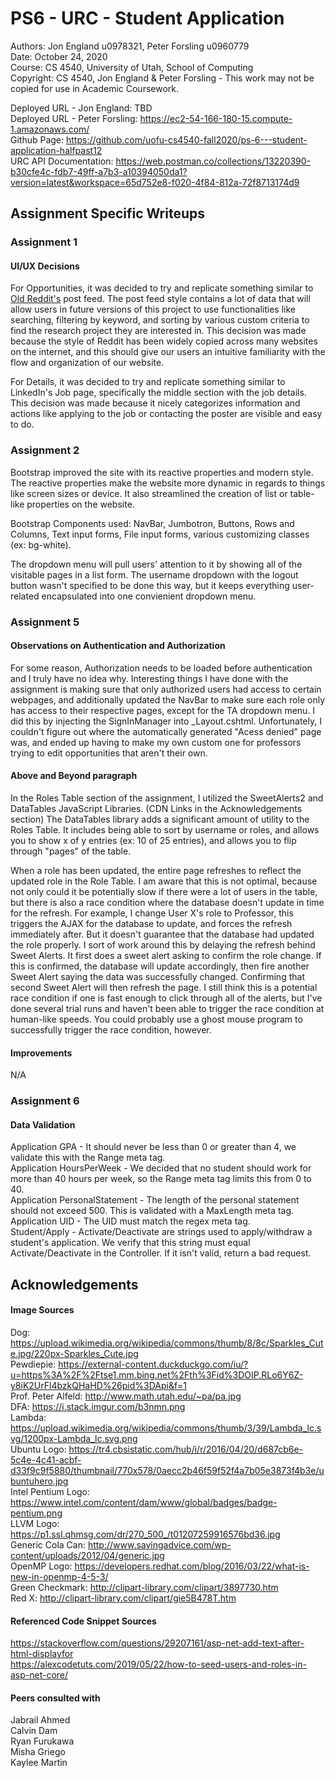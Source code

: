 # PS6 - URC - Student Application

Authors: Jon England u0978321, Peter Forsling u0960779<br />
Date: October 24, 2020 <br />
Course: CS 4540, University of Utah, School of Computing <br />
Copyright: CS 4540, Jon England & Peter Forsling - This work may not be copied for use in Academic Coursework. <br />

Deployed URL - Jon England: TBD <br />
Deployed URL - Peter Forsling: https://ec2-54-166-180-15.compute-1.amazonaws.com/<br />
Github Page: https://github.com/uofu-cs4540-fall2020/ps-6---student-application-halfpast12  <br />
URC API Documentation: https://web.postman.co/collections/13220390-b30cfe4c-fdb7-49ff-a7b3-a10394050da1?version=latest&workspace=65d752e8-f020-4f84-812a-72f8713174d9 <br />



## Assignment Specific Writeups

<h3>Assignment 1</h3>
<h4>UI/UX Decisions</h4>

For Opportunities, it was decided to try and replicate something similar to [Old Reddit's](https://www.reddit.com) post feed.
The post feed style contains a lot of data that will allow users in future versions
of this project to use functionalities like searching, filtering by keyword, and sorting 
by various custom criteria to find the research project they are interested in. This decision was made because the style of Reddit has been widely copied across many websites on the internet, and this should give our users an intuitive familiarity with the flow and organization of our website.

For Details, it was decided to try and replicate something similar to LinkedIn's Job page, specifically the middle section with the job details. This decision was made because it nicely categorizes information and actions like applying to the job or contacting the poster are visible and easy to do.

<h3>Assignment 2</h3>

Bootstrap improved the site with its reactive properties and modern style. The reactive properties make the website more dynamic in regards to things like screen sizes or device. It also streamlined the creation of
list or table-like properties on the website. 

Bootstrap Components used: NavBar, Jumbotron, Buttons, Rows and Columns, Text input forms, File input forms, various customizing classes (ex: bg-white).

The dropdown menu will pull users' attention to it by showing all of the visitable pages in a list form. The username dropdown with the logout button wasn't specified to be done this way, but it keeps everything user-related encapsulated into one convienient dropdown menu. 

<h3>Assignment 5</h3>
<h4>Observations on Authentication and Authorization</h4>

For some reason, Authorization needs to be loaded before authentication and I truly have no idea why. Interesting things I have done with the assignment is making sure that only authorized users had access to certain
webpages, and additionally updated the NavBar to make sure each role only has access to their respective pages, except for the TA dropdown menu. I did this by injecting the SignInManager into _Layout.cshtml. Unfortunately, I couldn't figure out where the automatically generated "Acess denied" page was, and ended up having to make my own custom one for professors trying to edit opportunities that aren't their own.

<h4>Above and Beyond paragraph</h4>

In the Roles Table section of the assignment, I utilized the SweetAlerts2 and DataTables JavaScript Libraries. (CDN Links in the Acknowledgements section) The DataTables library adds a significant amount of utility to the Roles Table. It includes being able to sort by username or roles, and allows you to show x of y entries (ex: 10 of 25 entries), and allows you to flip through "pages" of the table. <br />

When a role has been updated, the entire page refreshes to reflect the updated role in the Role Table. I am aware that this is not optimal, because not only could it be potentially slow if there were a lot of users in the table, but there is also a race condition where the database doesn't update in time for the refresh. For example, I change User X's role to Professor, this triggers the AJAX for the database to update, and forces the refresh immediately after. But it doesn't guarantee that the database had updated the role properly. I sort of work around this by delaying the refresh behind Sweet Alerts. It first does a sweet alert asking to confirm the role change. If this is confirmed, the database will update accordingly, then fire another Sweet Alert saying the data was successfully changed. Confirming that second Sweet Alert will then refresh the page. I still think this is a potential race condition if one is fast enough to click through all of the alerts, but I've done several trial runs and haven't been able to trigger the race condition at human-like speeds. You could probably use a ghost mouse program to successfully trigger the race condition, however. 

<h4>Improvements</h4>
N/A

<h3>Assignment 6</h3>
<h4>Data Validation</h4>
Application GPA - It should never be less than 0 or greater than 4, we validate this with the Range meta tag. <br />
Application HoursPerWeek - We decided that no student should work for more than 40 hours per week, so the Range meta tag limits this from 0 to 40. <br />
Application PersonalStatement - The length of the personal statement should not exceed 500. This is validated with a MaxLength meta tag. <br />
Application UID - The UID must match the regex meta tag. <br />
Student/Apply - Activate/Deactivate are strings used to apply/withdraw a student's application. We verify that this string must equal Activate/Deactivate in the Controller. If it isn't valid, return a bad request. <br />



## Acknowledgements

<h4>Image Sources</h4>

Dog: https://upload.wikimedia.org/wikipedia/commons/thumb/8/8c/Sparkles_Cute.jpg/220px-Sparkles_Cute.jpg <br />
Pewdiepie: https://external-content.duckduckgo.com/iu/?u=https%3A%2F%2Ftse1.mm.bing.net%2Fth%3Fid%3DOIP.RLo6Y6Z-y8iK2UrFl4bzkQHaHD%26pid%3DApi&f=1 <br />
Prof. Peter Alfeld: http://www.math.utah.edu/~pa/pa.jpg <br />
DFA: https://i.stack.imgur.com/b3nmn.png <br />
Lambda: https://upload.wikimedia.org/wikipedia/commons/thumb/3/39/Lambda_lc.svg/1200px-Lambda_lc.svg.png <br />
Ubuntu Logo: https://tr4.cbsistatic.com/hub/i/r/2016/04/20/d687cb6e-5c4e-4c41-acbf-d33f9c9f5880/thumbnail/770x578/0aecc2b46f59f52f4a7b05e3873f4b3e/ubuntuhero.jpg <br />
Intel Pentium Logo: https://www.intel.com/content/dam/www/global/badges/badge-pentium.png <br />
LLVM Logo: https://p1.ssl.qhmsg.com/dr/270_500_/t01207259916576bd36.jpg <br />
Generic Cola Can: http://www.savingadvice.com/wp-content/uploads/2012/04/generic.jpg <br />
OpenMP Logo: https://developers.redhat.com/blog/2016/03/22/what-is-new-in-openmp-4-5-3/ <br />
Green Checkmark: http://clipart-library.com/clipart/3897730.htm <br />
Red X: http://clipart-library.com/clipart/gie5B478T.htm

<h4>Referenced Code Snippet Sources</h4>

https://stackoverflow.com/questions/29207161/asp-net-add-text-after-html-displayfor <br />
https://alexcodetuts.com/2019/05/22/how-to-seed-users-and-roles-in-asp-net-core/ <br />

<h4>Peers consulted with</h4>
Jabrail Ahmed <br />
Calvin Dam <br />
Ryan Furukawa <br />
Misha Griego <br />
Kaylee Martin <br />


